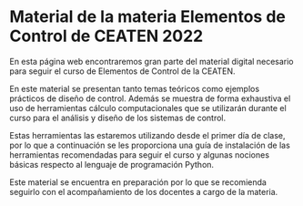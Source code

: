 # Material de la materia Elementos de Control de CEATEN 2022

En esta página web encontraremos gran parte del material digital necesario para seguir el curso de Elementos de Control de la CEATEN.

En este material se presentan tanto temas teóricos como ejemplos prácticos de diseño de control. Además se muestra de forma exhaustiva el uso de herramientas cálculo computacionales que se utilizarán durante el curso para el análisis y diseño de los sistemas de control.

Estas herramientas las estaremos utilizando desde el primer día de clase, por lo que a continuación se les proporciona una guía de instalación de las herramientas recomendadas para seguir el curso y algunas nociones básicas respecto al lenguaje de programación Python.

Este material se encuentra en preparación por lo que se recomienda seguirlo con el acompañamiento de los docentes a cargo de la materia.
